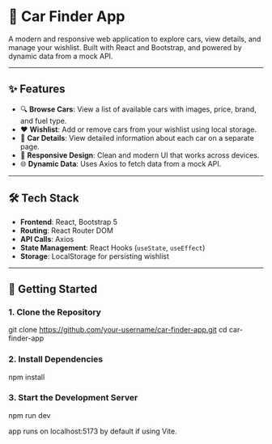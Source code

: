 # 🚗 Car Finder App

A modern and responsive web application to explore cars, view details, and manage your wishlist. Built with React and Bootstrap, and powered by dynamic data from a mock API.

---

## ✨ Features

- 🔍 **Browse Cars**: View a list of available cars with images, price, brand, and fuel type.
- ❤️ **Wishlist**: Add or remove cars from your wishlist using local storage.
- 📄 **Car Details**: View detailed information about each car on a separate page.
- 📱 **Responsive Design**: Clean and modern UI that works across devices.
- 🌐 **Dynamic Data**: Uses Axios to fetch data from a mock API.

---

## 🛠 Tech Stack

- **Frontend**: React, Bootstrap 5
- **Routing**: React Router DOM
- **API Calls**: Axios
- **State Management**: React Hooks (`useState`, `useEffect`)
- **Storage**: LocalStorage for persisting wishlist

---

## 🚀 Getting Started

### 1. Clone the Repository
git clone https://github.com/your-username/car-finder-app.git
cd car-finder-app

### 2. Install Dependencies
npm install

### 3.  Start the Development Server
npm run dev

app runs on localhost:5173 by default if using Vite.

